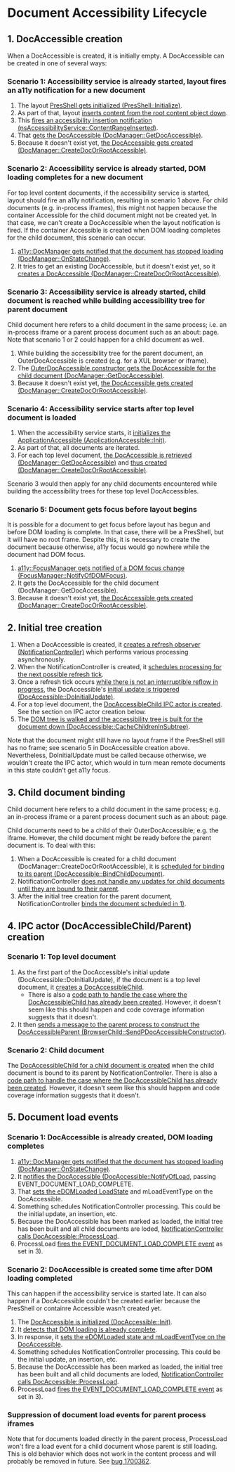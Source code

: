 # Document Accessibility Lifecycle

## 1. DocAccessible creation
When a DocAccessible is created, it is initially empty.
A DocAccessible can be created in one of several ways:

### Scenario 1: Accessibility service is already started, layout fires an a11y notification for a new document
1. The layout [PresShell gets initialized (PresShell::Initialize)](https://searchfox.org/mozilla-central/rev/4e87b5392eafe1f1d49017e76f7317b06ec0b1d8/layout/base/PresShell.cpp#1820).
2. As part of that, layout [inserts content from the root content object down](https://searchfox.org/mozilla-central/rev/4e87b5392eafe1f1d49017e76f7317b06ec0b1d8/layout/base/PresShell.cpp#1885).
3. This [fires an accessibility insertion notification (nsAccessibilityService::ContentRangeInserted)](https://searchfox.org/mozilla-central/rev/4e87b5392eafe1f1d49017e76f7317b06ec0b1d8/layout/base/nsCSSFrameConstructor.cpp#6863).
4. That [gets the DocAccessible (DocManager::GetDocAccessible)](https://searchfox.org/mozilla-central/rev/4e87b5392eafe1f1d49017e76f7317b06ec0b1d8/accessible/base/nsAccessibilityService.cpp#463).
5. Because it doesn't exist yet, [the DocAccessible gets created (DocManager::CreateDocOrRootAccessible)](https://searchfox.org/mozilla-central/rev/4e87b5392eafe1f1d49017e76f7317b06ec0b1d8/accessible/base/DocManager.cpp#62).

### Scenario 2: Accessibility service is already started, DOM loading completes for a new document
For top level content documents, if the accessibility service is started, layout should fire an a11y notification, resulting in scenario 1 above.
For child documents (e.g. in-process iframes), this might not happen because the container Accessible for the child document might not be created yet.
In that case, we can't create a DocAccessible when the layout notification is fired.
If the container Accessible is created when DOM loading completes for the child document, this scenario can occur.

1. [a11y::DocManager gets notified that the document has stopped loading (DocManager::OnStateChange)](https://searchfox.org/mozilla-central/rev/4e87b5392eafe1f1d49017e76f7317b06ec0b1d8/accessible/base/DocManager.cpp#238).
2. It tries to get an existing DocAccessible, but it doesn't exist yet, so it [creates a DocAccessible (DocManager::CreateDocOrRootAccessible)](https://searchfox.org/mozilla-central/rev/4e87b5392eafe1f1d49017e76f7317b06ec0b1d8/accessible/base/DocManager.cpp#395).

### Scenario 3: Accessibility service is already started, child document is reached while building accessibility tree for parent document
Child document here refers to a child document in the same process; i.e. an in-process iframe or a parent process document such as an about: page.
Note that scenario 1 or 2 could happen for a child document as well.

1. While building the accessibility tree for the parent document, an OuterDocAccessible is created (e.g. for a XUL browser or iframe).
2. The [OuterDocAccessible constructor gets the DocAccessible for the child document (DocManager::GetDocAccessible)](https://searchfox.org/mozilla-central/rev/36f79bed679ad7ec46f7cd05868a8f6dc823e1be/accessible/generic/OuterDocAccessible.cpp#56).
3. Because it doesn't exist yet, [the DocAccessible gets created (DocManager::CreateDocOrRootAccessible)](https://searchfox.org/mozilla-central/rev/4e87b5392eafe1f1d49017e76f7317b06ec0b1d8/accessible/base/DocManager.cpp#62).

### Scenario 4: Accessibility service starts after top level document is loaded
1. When the accessibility service starts, it [initializes the ApplicationAccessible (ApplicationAccessible::Init)](https://searchfox.org/mozilla-central/rev/36f79bed679ad7ec46f7cd05868a8f6dc823e1be/accessible/base/nsAccessibilityService.cpp#1219).
2. As part of that, all documents are iterated.
3. For each top level document, [the DocAccessible is retrieved (DocManager::GetDocAccessible)](https://searchfox.org/mozilla-central/rev/36f79bed679ad7ec46f7cd05868a8f6dc823e1be/accessible/generic/ApplicationAccessible.cpp#130) and [thus created (DocManager::CreateDocOrRootAccessible)](https://searchfox.org/mozilla-central/rev/4e87b5392eafe1f1d49017e76f7317b06ec0b1d8/accessible/base/DocManager.cpp#62).

Scenario 3 would then apply for any child documents encountered while building the accessibility trees for these top level DocAccessibles.

### Scenario 5: Document gets focus before layout begins
It is possible for a document to get focus before layout has begun and before DOM loading is complete.
In that case, there will be a PresShell, but it will have no root frame.
Despite this, it is necessary to create the document because otherwise, a11y focus would go nowhere while the document had DOM focus.

1. [a11y::FocusManager gets notified of a DOM focus change (FocusManager::NotifyOfDOMFocus)](https://searchfox.org/mozilla-central/rev/04dbb1a865894aec20eb02585aa75acccc0b72d5/accessible/base/FocusManager.cpp#126).
2. It gets the DocAccessible for the child document (DocManager::GetDocAccessible).
3. Because it doesn't exist yet, [the DocAccessible gets created (DocManager::CreateDocOrRootAccessible)](https://searchfox.org/mozilla-central/rev/4e87b5392eafe1f1d49017e76f7317b06ec0b1d8/accessible/base/DocManager.cpp#62).

## 2. Initial tree creation
1. When a DocAccessible is created, it [creates a refresh observer (NotificationController)](https://searchfox.org/mozilla-central/rev/36f79bed679ad7ec46f7cd05868a8f6dc823e1be/accessible/generic/DocAccessible.cpp#368) which performs various processing asynchronously.
2. When the NotificationController is created, it [schedules processing for the next possible refresh tick](https://searchfox.org/mozilla-central/rev/36f79bed679ad7ec46f7cd05868a8f6dc823e1be/accessible/base/NotificationController.cpp#39).
3. Once a refresh tick occurs [while there is not an interruptible reflow in progress](https://searchfox.org/mozilla-central/rev/36f79bed679ad7ec46f7cd05868a8f6dc823e1be/accessible/base/NotificationController.cpp#615), the DocAccessible's [initial update is triggered (DocAccessible::DoInitialUpdate)](https://searchfox.org/mozilla-central/source/accessible/base/NotificationController.cpp#649).
4. For a top level document, the [DocAccessibleChild IPC actor is created](https://searchfox.org/mozilla-central/rev/36f79bed679ad7ec46f7cd05868a8f6dc823e1be/accessible/generic/DocAccessible.cpp#1752). See the section on IPC actor creation below.
5. The [DOM tree is walked and the accessibility tree is built for the document down (DocAccessible::CacheChildrenInSubtree)](https://searchfox.org/mozilla-central/rev/36f79bed679ad7ec46f7cd05868a8f6dc823e1be/accessible/generic/DocAccessible.cpp#1789).

Note that the document might still have no layout frame if the PresShell still has no frame; see scenario 5 in DocAccessible creation above.
Nevertheless, DoInitialUpdate must be called because otherwise, we wouldn't create the IPC actor, which would in turn mean remote documents in this state couldn't get a11y focus.

## 3. Child document binding
Child document here refers to a child document in the same process; e.g. an in-process iframe or a parent process document such as an about: page.

Child documents need to be a child of their OuterDocAccessible; e.g. the iframe.
However, the child document might be ready before the parent document is.
To deal with this:

1. When a DocAccessible is created for a child document (DocManager::CreateDocOrRootAccessible), it is [scheduled for binding to its parent (DocAccessible::BindChildDocument)](https://searchfox.org/mozilla-central/rev/1758450798ae14492ba28b695f48143840ad6c5b/accessible/base/DocManager.cpp#505).
2. NotificationController [does not handle any updates for child documents until they are bound to their parent](https://searchfox.org/mozilla-central/rev/1758450798ae14492ba28b695f48143840ad6c5b/accessible/base/NotificationController.cpp#638).
3. After the initial tree creation for the parent document, NotificationController [binds the document scheduled in 1)](https://searchfox.org/mozilla-central/source/accessible/base/NotificationController.cpp#783).

## 4. IPC actor (DocAccessibleChild/Parent) creation

### Scenario 1: Top level document
1. As the first part of the DocAccessible's initial update (DocAccessible::DoInitialUpdate), if the document is a top level document, it [creates a DocAccessibleChild](https://searchfox.org/mozilla-central/rev/1758450798ae14492ba28b695f48143840ad6c5b/accessible/generic/DocAccessible.cpp#1757).
    - There is also a [code path to handle the case where the DocAccessibleChild has already been created](https://searchfox.org/mozilla-central/source/accessible/generic/DocAccessible.cpp#1755). However, it doesn't seem like this should happen and code coverage information suggests that it doesn't.
2. It then [sends a message to the parent process to construct the DocAccessibleParent (BrowserChild::SendPDocAccessibleConstructor)](https://searchfox.org/mozilla-central/source/accessible/generic/DocAccessible.cpp#1771).

### Scenario 2: Child document
The [DocAccessibleChild for a child document is created](https://searchfox.org/mozilla-central/source/accessible/base/NotificationController.cpp#909) when the child document is bound to its parent by NotificationController.
There is also a [code path to handle the case where the DocAccessibleChild has already been created](https://searchfox.org/mozilla-central/source/accessible/base/NotificationController.cpp#905).
However, it doesn't seem like this should happen and code coverage information suggests that it doesn't.

## 5. Document load events

### Scenario 1: DocAccessible is already created, DOM loading completes
1. [a11y::DocManager gets notified that the document has stopped loading (DocManager::OnStateChange)](https://searchfox.org/mozilla-central/rev/4e87b5392eafe1f1d49017e76f7317b06ec0b1d8/accessible/base/DocManager.cpp#238).
2. It [notifies the DocAccessible (DocAccessible::NotifyOfLoad](https://searchfox.org/mozilla-central/source/accessible/base/DocManager.cpp#399), passing EVENT_DOCUMENT_LOAD_COMPLETE.
3. That [sets the eDOMLoaded LoadState](https://searchfox.org/mozilla-central/rev/4e87b5392eafe1f1d49017e76f7317b06ec0b1d8/accessible/generic/DocAccessible-inl.h#93) and mLoadEventType on the DocAccessible.
4. Something schedules NotificationController processing. This could be the initial update, an insertion, etc.
5. Because the DocAccessible has been marked as loaded, the initial tree has been built and all child documents are loded, [NotificationController calls DocAccessible::ProcessLoad](https://searchfox.org/mozilla-central/source/accessible/base/NotificationController.cpp#815).
6. ProcessLoad [fires the EVENT_DOCUMENT_LOAD_COMPLETE event](https://searchfox.org/mozilla-central/source/accessible/generic/DocAccessible.cpp#1841) as set in 3).

### Scenario 2: DocAccessible is created some time after DOM loading completed
This can happen if the accessibility service is started late.
It can also happen if a DocAccessible couldn't be created earlier because the PresShell or containre Accessible wasn't created yet.

1. The [DocAccessible is initialized (DocAccessible::Init)](https://searchfox.org/mozilla-central/rev/8db61933e64b13c4a0ae456bcaccbd86a519ccc5/accessible/generic/DocAccessible.cpp#359).
2. It [detects that DOM loading is already complete](https://searchfox.org/mozilla-central/rev/8db61933e64b13c4a0ae456bcaccbd86a519ccc5/accessible/generic/DocAccessible.cpp#379).
3. In response, it [sets the eDOMLoaded state and mLoadEventType on the DocAccessible](https://searchfox.org/mozilla-central/rev/8db61933e64b13c4a0ae456bcaccbd86a519ccc5/accessible/generic/DocAccessible.cpp#381).
4. Something schedules NotificationController processing. This could be the initial update, an insertion, etc.
5. Because the DocAccessible has been marked as loaded, the initial tree has been built and all child documents are loded, [NotificationController calls DocAccessible::ProcessLoad](https://searchfox.org/mozilla-central/source/accessible/base/NotificationController.cpp#815).
6. ProcessLoad [fires the EVENT_DOCUMENT_LOAD_COMPLETE event](https://searchfox.org/mozilla-central/source/accessible/generic/DocAccessible.cpp#1841) as set in 3).

### Suppression of document load events for parent process iframes
Note that for documents loaded directly in the parent process, ProcessLoad won't fire a load event for a child document whose parent is still loading.
This is old behavior which does not work in the content process and will probably be removed in future.
See [bug 1700362](https://bugzilla.mozilla.org/show_bug.cgi?id=1700362).
